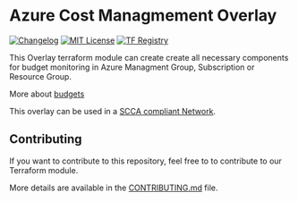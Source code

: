 # Azure Cost Managmement Overlay

[![Changelog](https://img.shields.io/badge/changelog-release-green.svg)](CHANGELOG.md) [![MIT License](https://img.shields.io/badge/license-MIT-orange.svg)](LICENSE) [![TF Registry](https://img.shields.io/badge/terraform-registry-blue.svg)](https://registry.terraform.io/modules/azurenoops/overlays-redis/azurerm/)

This Overlay terraform module can create create all necessary components for budget monitoring in Azure Managment Group, Subscription or Resource Group.

More about [budgets](https://docs.microsoft.com/en-us/azure/cost-management-billing/costs/cost-mgt-best-practices#:~:text=Create%20budgets&text=Azure%20budgets%20give%20you%20the,and%20make%20changes%20as%20needed.)

This overlay can be used in a [SCCA compliant Network](https://registry.terraform.io/modules/azurenoops/overlays-hubspoke/azurerm/latest).

## Contributing

If you want to contribute to this repository, feel free to to contribute to our Terraform module.

More details are available in the [CONTRIBUTING.md](./CONTRIBUTING.md#pull-request-process) file.